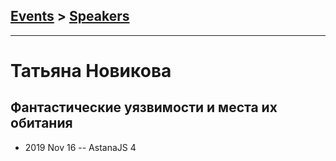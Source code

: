## [Events](../README.md) > [Speakers](../speakers.md)
---

# Татьяна Новикова

## Фантастические уязвимости и места их обитания
- 2019 Nov 16 -- AstanaJS 4    
